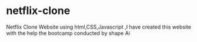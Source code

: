 # netflix-clone
Netflix Clone Website using html,CSS,Javascript
,I have created this website with the help the bootcamp conducted by shape Ai

